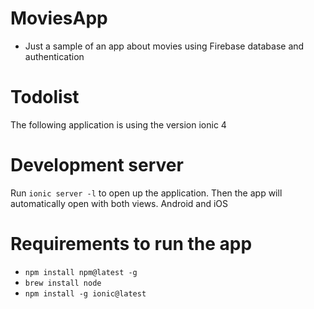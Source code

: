 # MoviesApp
- Just a sample of an app about movies using Firebase database and authentication

# Todolist
The following application is using the version ionic 4

# Development server
Run `ionic server -l` to open up the application. Then the app will automatically open with both views. Android and iOS

# Requirements to run the app
- `npm install npm@latest -g`
- `brew install node`
- `npm install -g ionic@latest`
